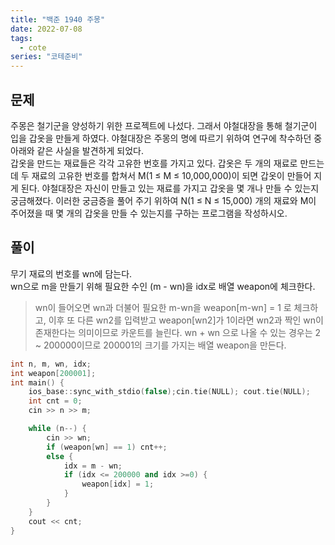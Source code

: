 ```yaml
---
title: "백준 1940 주몽"
date: 2022-07-08
tags:
  - cote
series: "코테준비"
---
```


## 문제

주몽은 철기군을 양성하기 위한 프로젝트에 나섰다. 그래서 야철대장을 통해 철기군이 입을 갑옷을 만들게 하였다. 야철대장은 주몽의 명에 따르기 위하여 연구에 착수하던 중 아래와 같은 사실을 발견하게 되었다.
<br/>
갑옷을 만드는 재료들은 각각 고유한 번호를 가지고 있다. 갑옷은 두 개의 재료로 만드는데 두 재료의 고유한 번호를 합쳐서 M(1 ≤ M ≤ 10,000,000)이 되면 갑옷이 만들어 지게 된다. 야철대장은 자신이 만들고 있는 재료를 가지고 갑옷을 몇 개나 만들 수 있는지 궁금해졌다. 이러한 궁금증을 풀어 주기 위하여 N(1 ≤ N ≤ 15,000) 개의 재료와 M이 주어졌을 때 몇 개의 갑옷을 만들 수 있는지를 구하는 프로그램을 작성하시오.
<br/>

## 풀이

무기 재료의 번호를 wn에 담는다.<br/>
wn으로 m을 만들기 위해 필요한 수인 (m - wn)을 idx로 배열 weapon에 체크한다.

> wn이 들어오면 wn과 더불어 필요한 m-wn을 weapon[m-wn] = 1 로 체크하고, 이후 또 다른 wn2를 입력받고 weapon[wn2]가 1이라면 wn2과 짝인 wn이 존재한다는 의미이므로 카운트를 늘린다.
> wn + wn 으로 나올 수 있는 경우는 2 ~ 200000이므로 200001의 크기를 가지는 배열 weapon을 만든다.<br/>

```c++
int n, m, wn, idx;
int weapon[200001];
int main() {
	ios_base::sync_with_stdio(false);cin.tie(NULL); cout.tie(NULL);
	int cnt = 0;
	cin >> n >> m;

	while (n--) {
		cin >> wn;
		if (weapon[wn] == 1) cnt++;
		else {
			idx = m - wn;
			if (idx <= 200000 and idx >=0) {
				weapon[idx] = 1;
			}
		}
	}
	cout << cnt;
}
```

